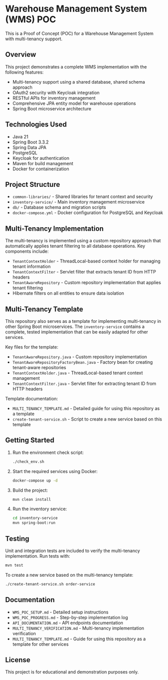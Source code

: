 # Warehouse Management System (WMS) POC

This is a Proof of Concept (POC) for a Warehouse Management System with multi-tenancy support.

## Overview

This project demonstrates a complete WMS implementation with the following features:

- Multi-tenancy support using a shared database, shared schema approach
- OAuth2 security with Keycloak integration
- RESTful APIs for inventory management
- Comprehensive JPA entity model for warehouse operations
- Spring Boot microservice architecture

## Technologies Used

- Java 21
- Spring Boot 3.3.2
- Spring Data JPA
- PostgreSQL
- Keycloak for authentication
- Maven for build management
- Docker for containerization

## Project Structure

- `common-libraries/` - Shared libraries for tenant context and security
- `inventory-service/` - Main inventory management microservice
- `db/` - Database schema and migration scripts
- `docker-compose.yml` - Docker configuration for PostgreSQL and Keycloak

## Multi-Tenancy Implementation

The multi-tenancy is implemented using a custom repository approach that automatically applies tenant filtering to all database operations. Key components include:

- `TenantContextHolder` - ThreadLocal-based context holder for managing tenant information
- `TenantContextFilter` - Servlet filter that extracts tenant ID from HTTP headers
- `TenantAwareRepository` - Custom repository implementation that applies tenant filtering
- Hibernate filters on all entities to ensure data isolation

## Multi-Tenancy Template

This repository also serves as a template for implementing multi-tenancy in other Spring Boot microservices. The `inventory-service` contains a complete, tested implementation that can be easily adapted for other services.

Key files for the template:
- `TenantAwareRepository.java` - Custom repository implementation
- `TenantAwareRepositoryFactoryBean.java` - Factory bean for creating tenant-aware repositories
- `TenantContextHolder.java` - ThreadLocal-based tenant context management
- `TenantContextFilter.java` - Servlet filter for extracting tenant ID from HTTP headers

Template documentation:
- `MULTI_TENANCY_TEMPLATE.md` - Detailed guide for using this repository as a template
- `create-tenant-service.sh` - Script to create a new service based on this template

## Getting Started

1. Run the environment check script:
   ```bash
   ./check_env.sh
   ```

2. Start the required services using Docker:
   ```bash
   docker-compose up -d
   ```

3. Build the project:
   ```bash
   mvn clean install
   ```

4. Run the inventory service:
   ```bash
   cd inventory-service
   mvn spring-boot:run
   ```

## Testing

Unit and integration tests are included to verify the multi-tenancy implementation. Run tests with:
```bash
mvn test
```

To create a new service based on the multi-tenancy template:
```bash
./create-tenant-service.sh order-service
```

## Documentation

- `WMS_POC_SETUP.md` - Detailed setup instructions
- `WMS_POC_PROGRESS.md` - Step-by-step implementation log
- `API_DOCUMENTATION.md` - API endpoints documentation
- `MULTI_TENANCY_VERIFICATION.md` - Multi-tenancy implementation verification
- `MULTI_TENANCY_TEMPLATE.md` - Guide for using this repository as a template for other services

## License

This project is for educational and demonstration purposes only.